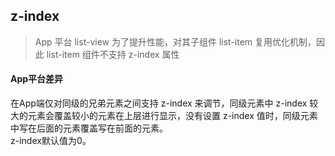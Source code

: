 ## z-index


<!-- CSSJSON.z-index.description -->

> App 平台 list-view 为了提升性能，对其子组件 list-item 复用优化机制，因此 list-item 组件不支持 z-index 属性 

<!-- CSSJSON.z-index.syntax -->

<!-- CSSJSON.z-index.values -->

<!-- CSSJSON.z-index.compatibility -->

#### App平台差异  
在App端仅对同级的兄弟元素之间支持 z-index 来调节，同级元素中 z-index 较大的元素会覆盖较小的元素在上层进行显示，没有设置 z-index 值时，同级元素中写在后面的元素覆盖写在前面的元素。  
z-index默认值为0。  

<!-- CSSJSON.z-index.reference -->
